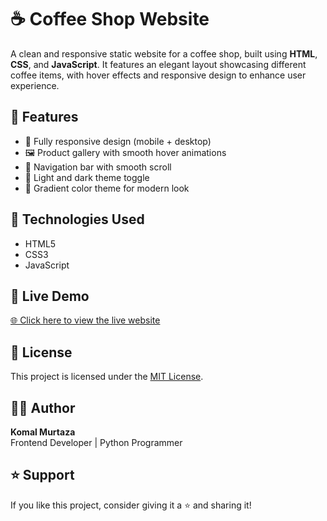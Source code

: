 # ☕ Coffee Shop Website

A clean and responsive static website for a coffee shop, built using **HTML**, **CSS**, and **JavaScript**. It features an elegant layout showcasing different coffee items, with hover effects and responsive design to enhance user experience.
## 📌 Features

- 📱 Fully responsive design (mobile + desktop)
- 🖼️ Product gallery with smooth hover animations
- 🔗 Navigation bar with smooth scroll
- 🌙 Light and dark theme toggle
- 🎨 Gradient color theme for modern look
## 📁 Technologies Used
- HTML5
- CSS3
- JavaScript
## 🚀 Live Demo

[🌐 Click here to view the live website](https://komalmurtaza.github.io/coffee-shop-web/)  

## 📝 License

This project is licensed under the [MIT License](LICENSE).
## 🙋‍♀️ Author

**Komal Murtaza**  
Frontend Developer | Python Programmer  
## ⭐️ Support
If you like this project, consider giving it a ⭐️ and sharing it!

